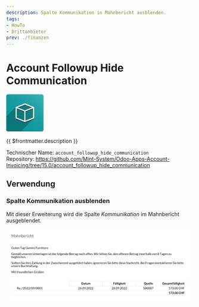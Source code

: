 ```yaml
---
description: Spalte Kommunikation in Mahnbericht ausblenden.
tags:
- HowTo
- Drittanbieter
prev: ./finanzen
---
```

# Account Followup Hide Communication
![icon_oms_box](assets/icon_oms_box.png)

{{ $frontmatter.description }}

Technischer Name: `account_followup_hide_communication`\
Repository: <https://github.com/Mint-System/Odoo-Apps-Account-Invoicing/tree/15.0/account_followup_hide_communication>

## Verwendung

### Spalte Kommunikation ausblenden

Mit dieser Erweiterung wird die Spalte *Kommunikation* im Mahnbericht ausgeblendet.

![](assets/Account%20Followup%20Hide%20Communication.png)